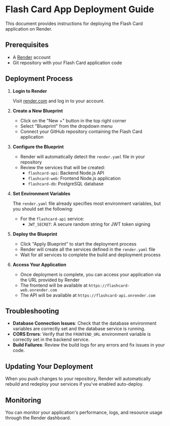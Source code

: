 # Flash Card App Deployment Guide

This document provides instructions for deploying the Flash Card application on Render.

## Prerequisites

- A [Render](https://render.com) account
- Git repository with your Flash Card application code

## Deployment Process

1. **Login to Render**

   Visit [render.com](https://render.com) and log in to your account.

2. **Create a New Blueprint**

   - Click on the "New +" button in the top right corner
   - Select "Blueprint" from the dropdown menu
   - Connect your GitHub repository containing the Flash Card application

3. **Configure the Blueprint**

   - Render will automatically detect the `render.yaml` file in your repository
   - Review the services that will be created:
     - `flashcard-api`: Backend Node.js API
     - `flashcard-web`: Frontend Node.js application
     - `flashcard-db`: PostgreSQL database

4. **Set Environment Variables**

   The `render.yaml` file already specifies most environment variables, but you should set the following:

   - For the `flashcard-api` service:
     - `JWT_SECRET`: A secure random string for JWT token signing

5. **Deploy the Blueprint**

   - Click "Apply Blueprint" to start the deployment process
   - Render will create all the services defined in the `render.yaml` file
   - Wait for all services to complete the build and deployment process

6. **Access Your Application**

   - Once deployment is complete, you can access your application via the URL provided by Render
   - The frontend will be available at `https://flashcard-web.onrender.com`
   - The API will be available at `https://flashcard-api.onrender.com`

## Troubleshooting

- **Database Connection Issues**: Check that the database environment variables are correctly set and the database service is running.
- **CORS Errors**: Verify that the `FRONTEND_URL` environment variable is correctly set in the backend service.
- **Build Failures**: Review the build logs for any errors and fix issues in your code.

## Updating Your Deployment

When you push changes to your repository, Render will automatically rebuild and redeploy your services if you've enabled auto-deploy.

## Monitoring

You can monitor your application's performance, logs, and resource usage through the Render dashboard.

